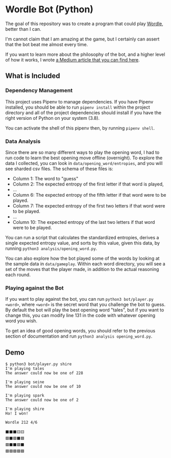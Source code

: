# Wordle Bot (Python)

The goal of this repository was to create a program that could play [Wordle](https://www.powerlanguage.co.uk/wordle/), better than I can.

I'm cannot claim that I am amazing at the game, but I certainly can assert that the bot beat me almost every time.

If you want to learn more about the philosophy of the bot, and a higher level of how it works, I wrote [a Medium article that you can find here](https://medium.com/@arealguru/shannons-opening-wordle-move-313f5c4821c3).

## What is Included

### Dependency Management

This project uses Pipenv to manage dependencies. If you have Pipenv installed, you should be able to run `pipenv install` within the project directory and all of the project dependencies should install if you have the right version of Python on your system (3.8).

You can activate the shell of this pipenv then, by running `pipenv shell`.

### Data Analysis

Since there are so many different ways to play the opening word, I had to run code to learn the best opening move offline (overnight). To explore the data I collected, you can look in `data/opening_word/entropies`, and you will see sharded csv files. The schema of these files is:
- Column 1: The word to "guess"
- Column 2: The expected entropy of the first letter if that word is played,
- ...
- Column 6: The expected entropy of the fifth letter if that word were to be played.
- Column 7: The expected entropy of the first two letters if that word were to be played.
- ...
- Column 10: The expected entropy of the last two letters if that word were to be played.

You can run a script that calculates the standardized entropies, derives a single expected entropy value, and sorts by this value, given this data, by running `python3 analysis/opening_word.py`.

You can also explore how the bot played some of the words by looking at the sample data in `data/gameplay`. Within each word directory, you will see a set of the moves that the player made, in addition to the actual reasoning each round.

### Playing against the Bot

If you want to play against the bot, you can run `python3 bot/player.py <word>`, where `<word>` is the secret word that you challenge the bot to guess. By default the bot will play the best opening word "tales", but if you want to change this, you can modify line 131 in the code with whatever opening word you wish.

To get an idea of good opening words, you should refer to the previous section of documentation and run `python3 analysis opening_word.py`.

## Demo

```
$ python3 bot/player.py shire
I'm playing tales
The answer could now be one of 228

I'm playing seine
The answer could now be one of 10

I'm playing spark
The answer could now be one of 2

I'm playing shire
Ha! I won!
```

```
Wordle 212 4/6

⬛⬛⬛🟨🟨
🟩⬛🟩⬛🟩
🟩⬛⬛🟩⬛
🟩🟩🟩🟩🟩
```